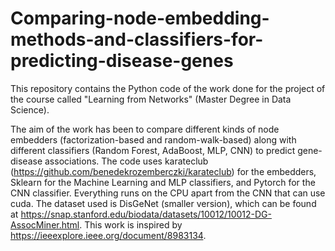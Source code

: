 # Comparing-node-embedding-methods-and-classifiers-for-predicting-disease-genes
This repository contains the Python code of the work done for the project of the course called "Learning from Networks" (Master Degree in Data Science). 

The aim of the work has been to compare different kinds of node embedders (factorization-based and random-walk-based) along with different classifiers (Random Forest, AdaBoost, MLP, CNN) to predict gene-disease associations.
The code uses karateclub (https://github.com/benedekrozemberczki/karateclub) for the embedders, Sklearn for the Machine Learning and MLP classifiers, and Pytorch for the CNN classifier.
Everything runs on the CPU apart from the CNN that can use cuda. The dataset used is DisGeNet (smaller version), which can be found at https://snap.stanford.edu/biodata/datasets/10012/10012-DG-AssocMiner.html.
This work is inspired by https://ieeexplore.ieee.org/document/8983134.
